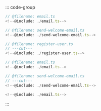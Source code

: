::: code-group

```typescript twoslash [register-user.ts]
// @filename: email.ts
<!--@include: ./email.ts-->

// @filename: send-welcome-email.ts
<!--@include: ./send-welcome-email.ts-->

// @filename: register-user.ts
// ---cut---
<!--@include: ./register-user.ts-->
```

```typescript twoslash [send-welcome-email.ts]
// @filename: email.ts
<!--@include: ./email.ts-->

// @filename: send-welcome-email.ts
// ---cut---
<!--@include: ./send-welcome-email.ts-->
```

```typescript twoslash [email.ts]
<!--@include: ./email.ts-->
```

:::
